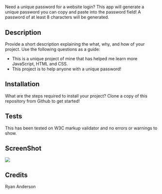 # <Interactive Password Generator>

Need a unique password for a website login? This app will generate a unique password you can copy and paste into the password field! A password of at least 8 characters will be generated.

## Description

Provide a short description explaining the what, why, and how of your project. Use the following questions as a guide:

- This is a unique project of mine that has helped me learn more JavaScript, HTML and CSS.
- This project is to help anyone with a unique password!

## Installation

What are the steps required to install your project? Clone a copy of this repository from Github to get started!

## Tests

This has been tested on W3C markup validator and no errors or warnings to show.

## ScreenShot

![](CodeQuizImg.PNG)

## Credits

Ryan Anderson
